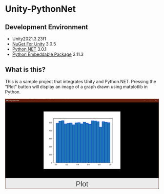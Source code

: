 # Unity-PythonNet

## Development Environment

- Unity2021.3.23f1
- [NuGet For Unity](https://github.com/GlitchEnzo/NuGetForUnity) 3.0.5
- [Python.NET](https://www.nuget.org/packages/pythonnet) 3.0.1
- [Python Embeddable Package](https://www.python.org/downloads/windows/) 3.11.3

## What is this?

This is a sample project that integrates Unity and Python.NET. Pressing the "Plot" button will display an image of a graph drawn using matplotlib in Python.

<img src="https://raw.githubusercontent.com/shiena/Unity-PythonNet/main/Documents~/preview.png" title="preview">
